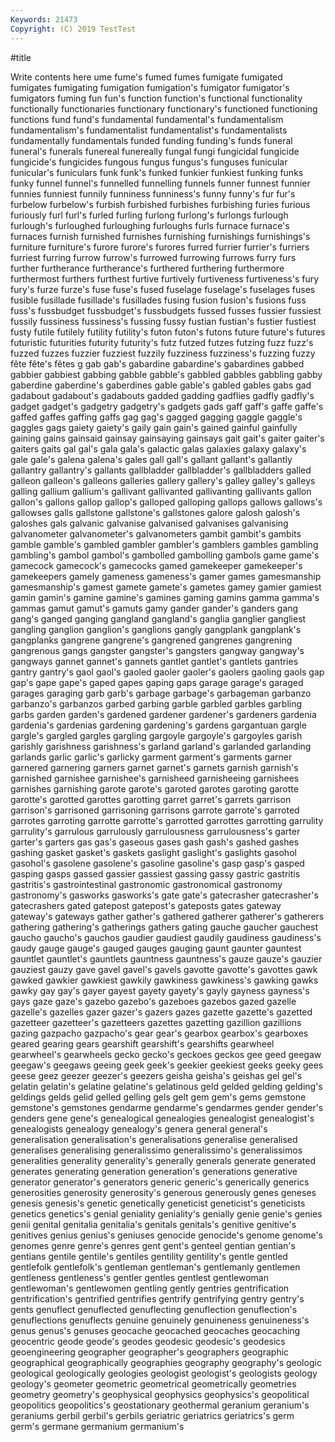 ```yaml
---
Keywords: 21473
Copyright: (C) 2019 TestTest
---
```


#title

Write contents here
ume fume's fumed fumes fumigate fumigated fumigates fumigating fumigation
fumigation's fumigator fumigator's fumigators fuming fun fun's function function's functional
functionality functionally functionaries functionary functionary's functioned functioning functions fund fund's
fundamental fundamental's fundamentalism fundamentalism's fundamentalist fundamentalist's fundamentalists fundamentally fundamentals funded
funding funding's funds funeral funeral's funerals funereal funereally fungal fungi
fungicidal fungicide fungicide's fungicides fungous fungus fungus's funguses funicular funicular's
funiculars funk funk's funked funkier funkiest funking funks funky funnel
funnel's funnelled funnelling funnels funner funnest funnier funnies funniest funnily
funniness funniness's funny funny's fur fur's furbelow furbelow's furbish furbished
furbishes furbishing furies furious furiously furl furl's furled furling furlong
furlong's furlongs furlough furlough's furloughed furloughing furloughs furls furnace furnace's
furnaces furnish furnished furnishes furnishing furnishings furnishings's furniture furniture's furore
furore's furores furred furrier furrier's furriers furriest furring furrow furrow's
furrowed furrowing furrows furry furs further furtherance furtherance's furthered furthering
furthermore furthermost furthers furthest furtive furtively furtiveness furtiveness's fury fury's
furze furze's fuse fuse's fused fuselage fuselage's fuselages fuses fusible
fusillade fusillade's fusillades fusing fusion fusion's fusions fuss fuss's fussbudget
fussbudget's fussbudgets fussed fusses fussier fussiest fussily fussiness fussiness's fussing
fussy fustian fustian's fustier fustiest fusty futile futilely futility futility's
futon futon's futons future future's futures futuristic futurities futurity futurity's
futz futzed futzes futzing fuzz fuzz's fuzzed fuzzes fuzzier fuzziest
fuzzily fuzziness fuzziness's fuzzing fuzzy fête fête's fêtes g gab
gab's gabardine gabardine's gabardines gabbed gabbier gabbiest gabbing gabble gabble's
gabbled gabbles gabbling gabby gaberdine gaberdine's gaberdines gable gable's gabled
gables gabs gad gadabout gadabout's gadabouts gadded gadding gadflies gadfly
gadfly's gadget gadget's gadgetry gadgetry's gadgets gads gaff gaff's gaffe
gaffe's gaffed gaffes gaffing gaffs gag gag's gagged gagging gaggle
gaggle's gaggles gags gaiety gaiety's gaily gain gain's gained gainful
gainfully gaining gains gainsaid gainsay gainsaying gainsays gait gait's gaiter
gaiter's gaiters gaits gal gal's gala gala's galactic galas galaxies
galaxy galaxy's gale gale's galena galena's gales gall gall's gallant
gallant's gallantly gallantry gallantry's gallants gallbladder gallbladder's gallbladders galled galleon
galleon's galleons galleries gallery gallery's galley galley's galleys galling gallium
gallium's gallivant gallivanted gallivanting gallivants gallon gallon's gallons gallop gallop's
galloped galloping gallops gallows gallows's gallowses galls gallstone gallstone's gallstones
galore galosh galosh's galoshes gals galvanic galvanise galvanised galvanises galvanising
galvanometer galvanometer's galvanometers gambit gambit's gambits gamble gamble's gambled gambler
gambler's gamblers gambles gambling gambling's gambol gambol's gambolled gambolling gambols
game game's gamecock gamecock's gamecocks gamed gamekeeper gamekeeper's gamekeepers gamely
gameness gameness's gamer games gamesmanship gamesmanship's gamest gamete gamete's gametes
gamey gamier gamiest gamin gamin's gamine gamine's gamines gaming gamins
gamma gamma's gammas gamut gamut's gamuts gamy gander gander's ganders
gang gang's ganged ganging gangland gangland's ganglia ganglier gangliest gangling
ganglion ganglion's ganglions gangly gangplank gangplank's gangplanks gangrene gangrene's gangrened
gangrenes gangrening gangrenous gangs gangster gangster's gangsters gangway gangway's gangways
gannet gannet's gannets gantlet gantlet's gantlets gantries gantry gantry's gaol
gaol's gaoled gaoler gaoler's gaolers gaoling gaols gap gap's gape
gape's gaped gapes gaping gaps garage garage's garaged garages garaging
garb garb's garbage garbage's garbageman garbanzo garbanzo's garbanzos garbed garbing
garble garbled garbles garbling garbs garden garden's gardened gardener gardener's
gardeners gardenia gardenia's gardenias gardening gardening's gardens gargantuan gargle gargle's
gargled gargles gargling gargoyle gargoyle's gargoyles garish garishly garishness garishness's
garland garland's garlanded garlanding garlands garlic garlic's garlicky garment garment's
garments garner garnered garnering garners garnet garnet's garnets garnish garnish's
garnished garnishee garnishee's garnisheed garnisheeing garnishees garnishes garnishing garote garote's
garoted garotes garoting garotte garotte's garotted garottes garotting garret garret's
garrets garrison garrison's garrisoned garrisoning garrisons garrote garrote's garroted garrotes
garroting garrotte garrotte's garrotted garrottes garrotting garrulity garrulity's garrulous garrulously
garrulousness garrulousness's garter garter's garters gas gas's gaseous gases gash
gash's gashed gashes gashing gasket gasket's gaskets gaslight gaslight's gaslights
gasohol gasohol's gasolene gasolene's gasoline gasoline's gasp gasp's gasped gasping
gasps gassed gassier gassiest gassing gassy gastric gastritis gastritis's gastrointestinal
gastronomic gastronomical gastronomy gastronomy's gasworks gasworks's gate gate's gatecrasher gatecrasher's
gatecrashers gated gatepost gatepost's gateposts gates gateway gateway's gateways gather
gather's gathered gatherer gatherer's gatherers gathering gathering's gatherings gathers gating
gauche gaucher gauchest gaucho gaucho's gauchos gaudier gaudiest gaudily gaudiness
gaudiness's gaudy gauge gauge's gauged gauges gauging gaunt gaunter gauntest
gauntlet gauntlet's gauntlets gauntness gauntness's gauze gauze's gauzier gauziest gauzy
gave gavel gavel's gavels gavotte gavotte's gavottes gawk gawked gawkier
gawkiest gawkily gawkiness gawkiness's gawking gawks gawky gay gay's gayer
gayest gayety gayety's gayly gayness gayness's gays gaze gaze's gazebo
gazebo's gazeboes gazebos gazed gazelle gazelle's gazelles gazer gazer's gazers
gazes gazette gazette's gazetted gazetteer gazetteer's gazetteers gazettes gazetting gazillion
gazillions gazing gazpacho gazpacho's gear gear's gearbox gearbox's gearboxes geared
gearing gears gearshift gearshift's gearshifts gearwheel gearwheel's gearwheels gecko gecko's
geckoes geckos gee geed geegaw geegaw's geegaws geeing geek geek's
geekier geekiest geeks geeky gees geese geez geezer geezer's geezers
geisha geisha's geishas gel gel's gelatin gelatin's gelatine gelatine's gelatinous
geld gelded gelding gelding's geldings gelds gelid gelled gelling gels
gelt gem gem's gems gemstone gemstone's gemstones gendarme gendarme's gendarmes
gender gender's genders gene gene's genealogical genealogies genealogist genealogist's genealogists
genealogy genealogy's genera general general's generalisation generalisation's generalisations generalise generalised
generalises generalising generalissimo generalissimo's generalissimos generalities generality generality's generally generals
generate generated generates generating generation generation's generations generative generator generator's
generators generic generic's generically generics generosities generosity generosity's generous generously
genes geneses genesis genesis's genetic genetically geneticist geneticist's geneticists genetics
genetics's genial geniality geniality's genially genie genie's genies genii genital
genitalia genitalia's genitals genitals's genitive genitive's genitives genius genius's geniuses
genocide genocide's genome genome's genomes genre genre's genres gent gent's
genteel gentian gentian's gentians gentile gentile's gentiles gentility gentility's gentle
gentled gentlefolk gentlefolk's gentleman gentleman's gentlemanly gentlemen gentleness gentleness's gentler
gentles gentlest gentlewoman gentlewoman's gentlewomen gentling gently gentries gentrification gentrification's
gentrified gentrifies gentrify gentrifying gentry gentry's gents genuflect genuflected genuflecting
genuflection genuflection's genuflections genuflects genuine genuinely genuineness genuineness's genus genus's
genuses geocache geocached geocaches geocaching geocentric geode geode's geodes geodesic
geodesic's geodesics geoengineering geographer geographer's geographers geographic geographical geographically geographies
geography geography's geologic geological geologically geologies geologist geologist's geologists geology
geology's geometer geometric geometrical geometrically geometries geometry geometry's geophysical geophysics
geophysics's geopolitical geopolitics geopolitics's geostationary geothermal geranium geranium's geraniums gerbil
gerbil's gerbils geriatric geriatrics geriatrics's germ germ's germane germanium germanium's
